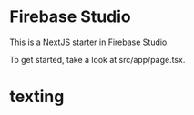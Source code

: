 # Firebase Studio

This is a NextJS starter in Firebase Studio.

To get started, take a look at src/app/page.tsx.
# texting
